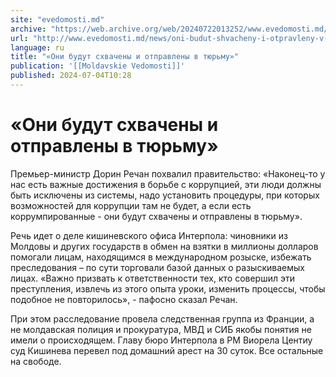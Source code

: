 ```yaml
---
site: "evedomosti.md"
archive: "https://web.archive.org/web/20240722013252/www.evedomosti.md/news/oni-budut-shvacheny-i-otpravleny-v-tyurmu"
url: "http://www.evedomosti.md/news/oni-budut-shvacheny-i-otpravleny-v-tyurmu"
language: ru
title: "«Они будут схвачены и отправлены в тюрьму»"
publication: '[[Moldavskie Vedomosti]]'
published: 2024-07-04T10:28
---
```


# «Они будут схвачены и отправлены в тюрьму»

Премьер-министр Дорин Речан похвалил правительство: «Наконец-то у нас есть важные достижения в борьбе с коррупцией, эти люди должны быть исключены из системы, надо установить процедуры, при которых возможностей для коррупции там не будет, а если есть коррумпированные - они будут схвачены и отправлены в тюрьму».

Речь идет о деле кишиневского офиса Интерпола: чиновники из Молдовы и других государств в обмен на взятки в миллионы долларов помогали лицам, находящимся в международном розыске, избежать преследования – по сути торговали базой данных о разыскиваемых лицах. «Важно призвать к ответственности тех, кто совершил эти преступления, извлечь из этого опыта уроки, изменить процессы, чтобы подобное не повторилось», - пафосно сказал Речан.

При этом расследование провела следственная группа из Франции, а не молдавская полиция и прокуратура, МВД и СИБ якобы понятия не имели о происходящем. Главу бюро Интерпола в РМ Виорела Центиу суд Кишинева перевел под домашний арест на 30 суток. Все остальные на свободе.